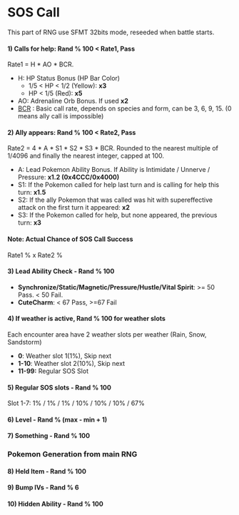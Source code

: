 # SOS Call

This part of RNG use SFMT 32bits mode, reseeded when battle starts.

#### 1) Calls for help: Rand % 100 < Rate1, Pass
Rate1 =  H * AO * BCR.
- H: HP Status Bonus (HP Bar Color)
  - 1/5 < HP < 1/2 (Yellow): **x3**
  - HP < 1/5 (Red): **x5**
- AO: Adrenaline Orb Bonus. If used **x2**
- [BCR](https://pastebin.com/W59vsi0H) : Basic call rate, depends on species and form, can be 3, 6, 9, 15. (0 means ally call is impossible)
#### 2) Ally appears: Rand % 100 < Rate2, Pass
Rate2 = 4 * A * S1 * S2 * S3 * BCR. Rounded to the nearest multiple of 1/4096 and finally the nearest integer, capped at 100.
- A: Lead Pokemon Ability Bonus. If Ability is Intimidate / Unnerve / Pressure: **x1.2 (0x4CCC/0x4000)**
- S1: If the Pokemon called for help last turn and is calling for help this turn: **x1.5**
- S2: If the ally Pokemon that was called was hit with supereffective attack on the first turn it appeared: **x2**
- S3: If the Pokemon called for help, but none appeared, the previous turn: **x3**

#### Note: Actual Chance of SOS Call Success
Rate1 % x Rate2 %

#### 3) Lead Ability Check - Rand % 100
- **Synchronize/Static/Magnetic/Pressure/Hustle/Vital Spirit**: >= 50 Pass. < 50 Fail.
- **CuteCharm**: < 67 Pass, >=67 Fail
#### 4) If weather is active, Rand % 100 for weather slots
Each encounter area have 2 weather slots per weather (Rain, Snow, Sandstorm)
- **0**: Weather slot 1(1%), Skip next
- **1-10**: Weather slot 2(10%), Skip next
- **11-99:** Regular SOS Slot
#### 5) Regular SOS slots - Rand % 100
Slot 1-7: 1% / 1% / 1% / 10% / 10% / 10% / 67%
#### 6) Level - Rand % (max - min + 1)
#### 7) Something - Rand % 100

### Pokemon Generation from main RNG

#### 8) Held Item - Rand % 100
#### 9) Bump IVs - Rand % 6
#### 10) Hidden Ability - Rand % 100
